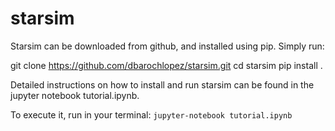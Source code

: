 # starsim

Starsim can be downloaded from github, and installed using pip. Simply run:

git clone https://github.com/dbarochlopez/starsim.git
cd starsim
pip install .

Detailed instructions on how to install and run starsim can be found in the jupyter notebook tutorial.ipynb.

To execute it, run in your terminal: `jupyter-notebook tutorial.ipynb`
